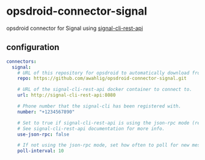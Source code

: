 # opsdroid-connector-signal
opsdroid connector for Signal using [signal-cli-rest-api](https://github.com/bbernhard/signal-cli-rest-api)

## configuration

```yml
connectors:
  signal:
    # URL of this repository for opsdroid to automatically download from.
    repo: https://github.com/awahlig/opsdroid-connector-signal.git

    # URL of the signal-cli-rest-api docker container to connect to.
    url: http://signal-cli-rest-api:8080

    # Phone number that the signal-cli has been registered with.
    number: "+1234567890"

    # Set to true if signal-cli-rest-api is using the json-rpc mode (recommended).
    # See signal-cli-rest-api documentation for more info.
    use-json-rpc: false

    # If not using the json-rpc mode, set how often to poll for new messages (seconds).
    poll-interval: 10
```
